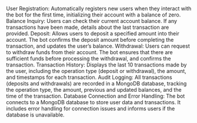 User Registration: Automatically registers new users when they interact with the bot for the first time, initializing their account with a balance of zero.
Balance Inquiry: Users can check their current account balance. If any transactions have been made, details about the last transaction are provided.
Deposit: Allows users to deposit a specified amount into their account. The bot confirms the deposit amount before completing the transaction, and updates the user’s balance.
Withdrawal: Users can request to withdraw funds from their account. The bot ensures that there are sufficient funds before processing the withdrawal, and confirms the transaction.
Transaction History: Displays the last 10 transactions made by the user, including the operation type (deposit or withdrawal), the amount, and timestamps for each transaction.
Audit Logging: All transactions (deposits and withdrawals) are recorded in a MongoDB database, tracking the operation type, the amount, previous and updated balances, and the time of the transaction.
Database Connection and Error Handling: The bot connects to a MongoDB database to store user data and transactions. It includes error handling for connection issues and informs users if the database is unavailable.
